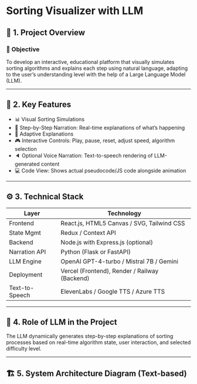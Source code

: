 # Sorting Visualizer with LLM

## 🧭 1. Project Overview

### 🎯 Objective
To develop an interactive, educational platform that visually simulates sorting algorithms and explains each step using natural language, adapting to the user’s understanding level with the help of a Large Language Model (LLM).

---

## 🔑 2. Key Features
- 📊 Visual Sorting Simulations
- 🧠 Step-by-Step Narration: Real-time explanations of what’s happening
- 🧩 Adaptive Explanations
- 🎮 Interactive Controls: Play, pause, reset, adjust speed, algorithm selection
- 🔈 Optional Voice Narration: Text-to-speech rendering of LLM-generated content
- 💻 Code View: Shows actual pseudocode/JS code alongside animation

---

## ⚙️ 3. Technical Stack

| Layer         | Technology                                   |
|---------------|----------------------------------------------|
| Frontend      | React.js, HTML5 Canvas / SVG, Tailwind CSS   |
| State Mgmt    | Redux / Context API                          |
| Backend       | Node.js with Express.js (optional)           |
| Narration API | Python (Flask or FastAPI)                    |
| LLM Engine    | OpenAI GPT-4-turbo / Mistral 7B / Gemini     |
| Deployment    | Vercel (Frontend), Render / Railway (Backend)|
| Text-to-Speech| ElevenLabs / Google TTS / Azure TTS          |

---

## 🤖 4. Role of LLM in the Project

The LLM dynamically generates step-by-step explanations of sorting processes based on real-time algorithm state, user interaction, and selected difficulty level.

---

## 🏗️ 5. System Architecture Diagram (Text-based)

